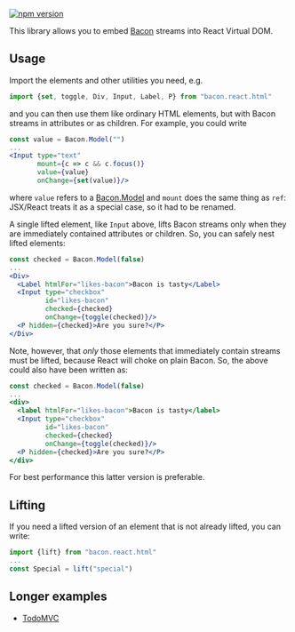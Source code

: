 [![npm version](https://badge.fury.io/js/bacon.react.html.svg)](http://badge.fury.io/js/bacon.react.html)

This library allows you to embed [Bacon](https://github.com/baconjs/bacon.js)
streams into React Virtual DOM.

## Usage

Import the elements and other utilities you need, e.g.

```jsx
import {set, toggle, Div, Input, Label, P} from "bacon.react.html"
```

and you can then use them like ordinary HTML elements, but with Bacon streams in
attributes or as children.  For example, you could write

```jsx
const value = Bacon.Model("")
...
<Input type="text"
       mount={c => c && c.focus()}
       value={value}
       onChange={set(value)}/>
```

where `value` refers to a [Bacon.Model](https://github.com/baconjs/bacon.model)
and `mount` does the same thing as `ref`: JSX/React treats it as a special case,
so it had to be renamed.

A single lifted element, like `Input` above, lifts Bacon streams only when they
are immediately contained attributes or children.  So, you can safely nest
lifted elements:

```jsx
const checked = Bacon.Model(false)
...
<Div>
  <Label htmlFor="likes-bacon">Bacon is tasty</Label>
  <Input type="checkbox"
         id="likes-bacon"
         checked={checked}
         onChange={toggle(checked)}/>
  <P hidden={checked}>Are you sure?</P>
</Div>
```

Note, however, that *only* those elements that immediately contain streams must
be lifted, because React will choke on plain Bacon.  So, the above could also
have been written as:

```jsx
const checked = Bacon.Model(false)
...
<div>
  <label htmlFor="likes-bacon">Bacon is tasty</label>
  <Input type="checkbox"
         id="likes-bacon"
         checked={checked}
         onChange={toggle(checked)}/>
  <P hidden={checked}>Are you sure?</P>
</div>
```

For best performance this latter version is preferable.

## Lifting

If you need a lifted version of an element that is not already lifted, you can
write:

```jsx
import {lift} from "bacon.react.html"
...
const Special = lift("special")
```

## Longer examples

* [TodoMVC](https://github.com/polytypic/atomi-todomvc)

